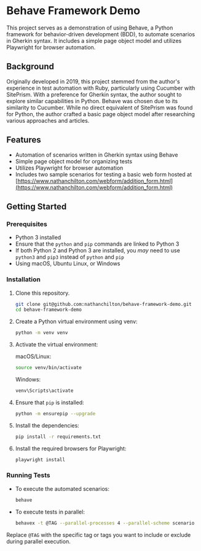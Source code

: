 # Behave Framework Demo

This project serves as a demonstration of using Behave, a Python framework for behavior-driven development (BDD), to automate scenarios in Gherkin syntax. It includes a simple page object model and utilizes Playwright for browser automation.

## Background

Originally developed in 2019, this project stemmed from the author's experience in test automation with Ruby, particularly using Cucumber with SitePrism. With a preference for Gherkin syntax, the author sought to explore similar capabilities in Python. Behave was chosen due to its similarity to Cucumber. While no direct equivalent of SitePrism was found for Python, the author crafted a basic page object model after researching various approaches and articles.

## Features

- Automation of scenarios written in Gherkin syntax using Behave
- Simple page object model for organizing tests
- Utilizes Playwright for browser automation
- Includes two sample scenarios for testing a basic web form hosted at [https://www.nathanchilton.com/webform/addition_form.html](https://www.nathanchilton.com/webform/addition_form.html)

## Getting Started

### Prerequisites

- Python 3 installed
- Ensure that the `python` and `pip` commands are linked to Python 3
- If both Python 2 and Python 3 are installed, you _may_ need to use `python3` and `pip3` instead of `python` and `pip`
- Using macOS, Ubuntu Linux, or Windows

### Installation

1. Clone this repository.
   ``` bash
   git clone git@github.com:nathanchilton/behave-framework-demo.git
   cd behave-framework-demo
   ```

2. Create a Python virtual environment using venv:
    ```bash
    python -m venv venv
    ```

3. Activate the virtual environment:

    macOS/Linux:
    ```bash
    source venv/bin/activate
    ```

    Windows:
    ```bash
    venv\Scripts\activate
    ```

4. Ensure that `pip` is installed:
    ```bash
    python -m ensurepip --upgrade
    ```

5. Install the dependencies:
    ```bash
    pip install -r requirements.txt
    ```

6. Install the required browsers for Playwright:
    ```bash
    playwright install
    ```

### Running Tests

- To execute the automated scenarios:
    ```bash
    behave
    ```

- To execute tests in parallel:
    ```bash
    behavex -t @TAG --parallel-processes 4 --parallel-scheme scenario
    ```

Replace `@TAG` with the specific tag or tags you want to include or exclude during parallel execution.
